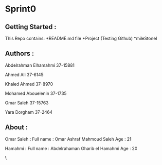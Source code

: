  #  Sprint0

## Getting Started :

This Repo contains:
*README.md file
*Project (Testing Github)
*mileStoneI


## Authors :

Abdelrahman Elhamahmi 37-15881

Ahmed Ali 			  37-6145

Khaled Ahmed	 	  37-8970

Mohamed Abouelenin 	  37-1735

Omar Saleh		 	  37-15763

Yara Dorgham		  37-2464

## About :

Omar Saleh :
Full name : Omar Ashraf Mahmoud Saleh
Age : 21

Hamahmi :
Full name : Abdelrahaman Gharib el Hamahmi 
Age : 20

\


